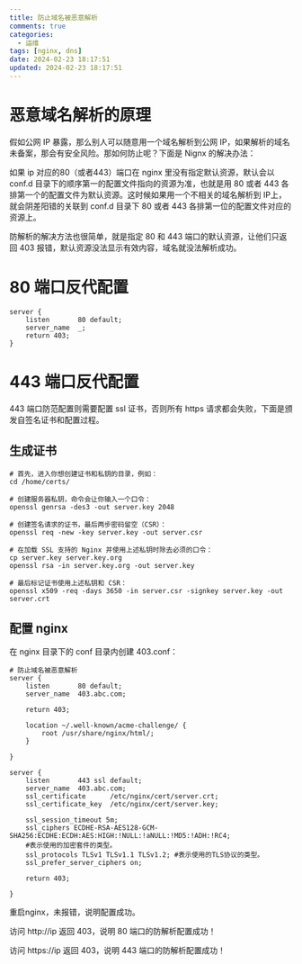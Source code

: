 ```yaml
---
title: 防止域名被恶意解析
comments: true
categories:
  - 运维
tags: [nginx, dns]
date: 2024-02-23 18:17:51
updated: 2024-02-23 18:17:51
---
```


# 恶意域名解析的原理

假如公网 IP 暴露，那么别人可以随意用一个域名解析到公网 IP，如果解析的域名未备案，那会有安全风险。那如何防止呢？下面是 Nignx 的解决办法：

如果 ip 对应的80（或者443）端口在 nginx 里没有指定默认资源，默认会以 conf.d 目录下的顺序第一的配置文件指向的资源为准，也就是用 80 或者 443 各排第一个的配置文件为默认资源。这时候如果用一个不相关的域名解析到 IP上，就会阴差阳错的关联到 conf.d 目录下 80 或者 443 各排第一位的配置文件对应的资源上。

防解析的解决方法也很简单，就是指定 80 和 443 端口的默认资源，让他们只返回 403 报错，默认资源没法显示有效内容，域名就没法解析成功。

# 80 端口反代配置

```nginx
server {
    listen       80 default;
    server_name  _;
    return 403;
}

```

# 443 端口反代配置

443 端口防范配置则需要配置 ssl 证书，否则所有 https 请求都会失败，下面是颁发自签名证书和配置过程。

## 生成证书

```shell
# 首先，进入你想创建证书和私钥的目录，例如：
cd /home/certs/

# 创建服务器私钥，命令会让你输入一个口令：
openssl genrsa -des3 -out server.key 2048

# 创建签名请求的证书，最后两步密码留空（CSR）：
openssl req -new -key server.key -out server.csr

# 在加载 SSL 支持的 Nginx 并使用上述私钥时除去必须的口令：
cp server.key server.key.org
openssl rsa -in server.key.org -out server.key

# 最后标记证书使用上述私钥和 CSR：
openssl x509 -req -days 3650 -in server.csr -signkey server.key -out server.crt
```

## 配置 nginx

在 nginx 目录下的 conf 目录内创建 403.conf：

```nginx
# 防止域名被恶意解析
server {
    listen       80 default;
    server_name  403.abc.com;

    return 403;

    location ~/.well-known/acme-challenge/ {
        root /usr/share/nginx/html/;
    }

}

server {
    listen       443 ssl default;
    server_name  403.abc.com;
    ssl_certificate      /etc/nginx/cert/server.crt;
    ssl_certificate_key  /etc/nginx/cert/server.key;

    ssl_session_timeout 5m;
    ssl_ciphers ECDHE-RSA-AES128-GCM-SHA256:ECDHE:ECDH:AES:HIGH:!NULL:!aNULL:!MD5:!ADH:!RC4;
    #表示使用的加密套件的类型。
    ssl_protocols TLSv1 TLSv1.1 TLSv1.2; #表示使用的TLS协议的类型。
    ssl_prefer_server_ciphers on;

    return 403;

}

```

重启nginx，未报错，说明配置成功。

访问 http://ip 返回 403，说明 80 端口的防解析配置成功！

访问 https://ip 返回 403，说明 443 端口的防解析配置成功！
